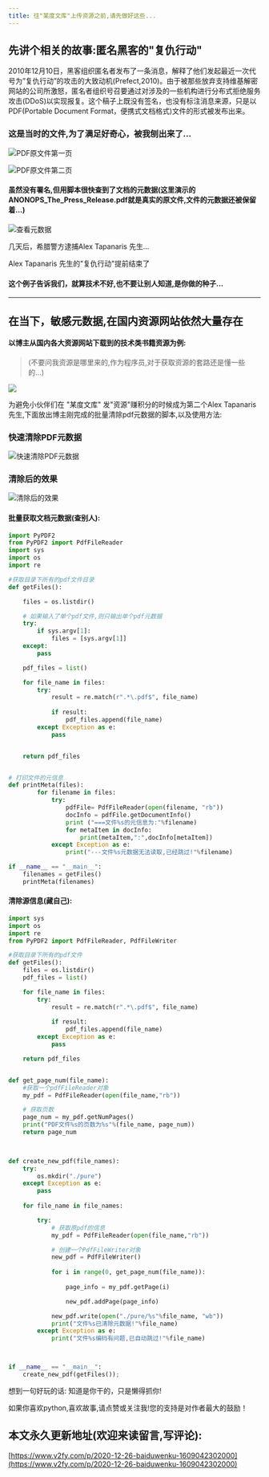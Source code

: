 ```yaml
---
title: 往"某度文库"上传资源之前,请先做好这些...
---
```




## 先讲个相关的故事:匿名黑客的"复仇行动"



2010年12月10日，黑客组织匿名者发布了一条消息，解释了他们发起最近一次代号为”复仇行动”的攻击的大致动机(Prefect,2010)。由于被那些放弃支持维基解密网站的公司所激怒，匿名者组织号召要通过对涉及的一些机构进行分布式拒绝服务攻击(DDoS)以实现报复。这个稿子上既没有签名，也没有标注消息来源，只是以PDF(Portable Document Format，便携式文档格式)文件的形式被发布出来。

### 这是当时的文件,为了满足好奇心，被我刨出来了...


![PDF原文件第一页](https://www.v2fy.com/asset/0i/jikemiji/jikemiji-md/2020-12-26-baiduwenku-1609042302000.assets/3203841-cd8054d17fe5d27c.png)


![PDF原文件第二页](https://www.v2fy.com/asset/0i/jikemiji/jikemiji-md/2020-12-26-baiduwenku-1609042302000.assets/3203841-b651e6035d42fb33.png)

#### 虽然没有署名,但用脚本很快查到了文档的元数据(这里演示的ANONOPS_The_Press_Release.pdf就是真实的原文件,文件的元数据还被保留着...)


![查看元数据](https://www.v2fy.com/asset/0i/jikemiji/jikemiji-md/2020-12-26-baiduwenku-1609042302000.assets/3203841-cac76ae43aa6dea1.gif)

几天后，希腊警方逮捕Alex Tapanaris 先生...

Alex Tapanaris 先生的"复仇行动"提前结束了

#### 这个例子告诉我们，就算技术不好,也不要让别人知道,是你做的种子...
---

## 在当下，敏感元数据,在国内资源网站依然大量存在

#### 以博主从国内各大资源网站下载到的技术类书籍资源为例:
>(不要问我资源是哪里来的,作为程序员,对于获取资源的套路还是懂一些的...)


![](https://www.v2fy.com/asset/0i/jikemiji/jikemiji-md/2020-12-26-baiduwenku-1609042302000.assets/3203841-e5770259d1532f3d.gif)



为避免小伙伴们在 "某度文库" 发"资源"赚积分的时候成为第二个Alex Tapanaris先生,下面放出博主刚完成的批量清除pdf元数据的脚本,以及使用方法:

###  快速清除PDF元数据


![快速清除PDF元数据](https://www.v2fy.com/asset/0i/jikemiji/jikemiji-md/2020-12-26-baiduwenku-1609042302000.assets/3203841-42a07e1319a39f60.gif)


### 清除后的效果


![清除后的效果](https://www.v2fy.com/asset/0i/jikemiji/jikemiji-md/2020-12-26-baiduwenku-1609042302000.assets/3203841-f7ef22b607a362bf.png)



#### 批量获取文档元数据(查别人):
```python
import PyPDF2
from PyPDF2 import PdfFileReader
import sys
import os
import re

#获取目录下所有的pdf文件目录
def getFiles():

    files = os.listdir()

    # 如果输入了单个pdf文件,则只输出单个pdf元数据
    try:
        if sys.argv[1]:
            files = [sys.argv[1]]
    except:
        pass

    pdf_files = list()

    for file_name in files:
        try:
            result = re.match(r".*\.pdf$", file_name)
            
            if result:
                pdf_files.append(file_name)
        except Exception as e:
            pass


    return pdf_files


# 打印文件的元信息
def printMeta(files):
        for filename in files:
            try:
                pdfFile= PdfFileReader(open(filename, "rb"))
                docInfo = pdfFile.getDocumentInfo()
                print ("===文件%s的元信息为:"%filename)
                for metaItem in docInfo:
                    print(metaItem,":",docInfo[metaItem])
            except Exception as e:
                print("---文件%s元数据无法读取,已经跳过!"%filename)

if __name__ == "__main__":
    filenames = getFiles()
    printMeta(filenames)

```





#### 清除源信息(藏自己):
```python
import sys
import os
import re
from PyPDF2 import PdfFileReader, PdfFileWriter

#获取目录下所有的pdf文件
def getFiles():
    files = os.listdir()
    pdf_files = list()

    for file_name in files:
        try:
            result = re.match(r".*\.pdf$", file_name)
            
            if result:
                pdf_files.append(file_name)
        except Exception as e:
            pass

    return pdf_files


def get_page_num(file_name):
    #获取一个pdfFileReader对象
    my_pdf = PdfFileReader(open(file_name,"rb"))

    # 获取页数
    page_num = my_pdf.getNumPages()
    print("PDF文件%s的页数为%s"%(file_name, page_num))
    return page_num

    

def create_new_pdf(file_names):
    try:
        os.mkdir("./pure")
    except Exception as e:
        pass
    
    for file_name in file_names:

        try:
            # 获取原pdf的信息
            my_pdf = PdfFileReader(open(file_name,"rb"))

            # 创建一个PdfFileWriter对象
            new_pdf = PdfFileWriter()
            
            for i in range(0, get_page_num(file_name)):
                
                page_info = my_pdf.getPage(i)

                new_pdf.addPage(page_info)

            new_pdf.write(open("./pure/%s"%file_name, "wb"))
            print("文件%s已清除元数据!"%file_name)
        except Exception as e:
            print("文件%s编码有问题,已自动跳过!"%file_name)



if __name__ == "__main__":
    create_new_pdf(getFiles());
```

想到一句好玩的话: 知道是你干的，只是懒得抓你!

如果你喜欢python,喜欢故事,请点赞或关注我!您的支持是对作者最大的鼓励！







## 本文永久更新地址(欢迎来读留言,写评论):

[https://www.v2fy.com/p/2020-12-26-baiduwenku-1609042302000](https://www.v2fy.com/p/2020-12-26-baiduwenku-1609042302000)
